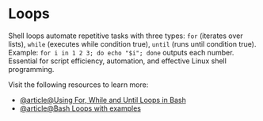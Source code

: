 # Loops

Shell loops automate repetitive tasks with three types: `for` (iterates over lists), `while` (executes while condition true), `until` (runs until condition true). Example: `for i in 1 2 3; do echo "$i"; done` outputs each number. Essential for script efficiency, automation, and effective Linux shell programming.

Visit the following resources to learn more:

- [@article@Using For, While and Until Loops in Bash](https://linuxhandbook.com/bash-loops/)
- [@article@Bash Loops with examples](https://linuxconfig.org/bash-loops-with-examples)